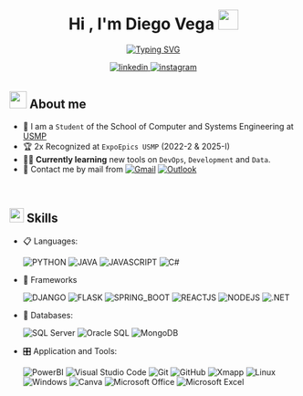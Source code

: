 
<h1 align="center"><b>Hi , I'm Diego Vega </b><img src="https://media.giphy.com/media/hvRJCLFzcasrR4ia7z/giphy.gif" width="35"></h1>
<!--  -->
<p align="center">
<a href="https://git.io/typing-svg"><img src="https://readme-typing-svg.herokuapp.com?font=Fira+Code&weight=500&pause=1000&color=F78D48&background=FF2D8900&center=true&width=435&lines=Estudiante+de+Ing.+Sistemas;Aprendiendo+Desarrollo+y+DevOps;Explorando+el+Mundo+de+los+Datos;Descubriendo+Nuevas+Herramientas" alt="Typing SVG" /></a>
</p>

<p align="center">
<a href="https://www.linkedin.com/in/diego-vega-cajas/" target="_blank">
<img src="https://img.shields.io/badge/LinkedIn-0077B5?style=for-the-badge&logo=linkedin&logoColor=white" alt="linkedin" style="margin-bottom: 5px;" />
</a>
<a href="https://www.instagram.com/vc_diego2/" target="_blank">
<img src="https://img.shields.io/badge/Instagram-E4405F?style=for-the-badge&logo=instagram&logoColor=white" alt="instagram" style="margin-bottom: 5px;" />
</a>
</p>

<!--About Me-->

## <img src="https://github.com/7oSkaaa/7oSkaaa/blob/main/Images/about_me.gif?raw=true" width="30px"><b> About me</b>

<!--Description-->

- :school: I am a `Student` of the School of Computer and Systems Engineering at [USMP](https://fia.usmp.edu.pe/inicio/)
- :trophy: 2x Recognized at `ExpoEpics USMP` (2022-2 & 2025-I)
- :technologist: **Currently learning** new tools on `DevOps`, `Development` and `Data`.
- :email: Contact me by mail from
  <a href="mailto:dvegacajas2@gmail.com"><img src="https://img.shields.io/badge/Gmail-D14836?style=for-the-badge&logo=gmail&logoColor=white" alt="Gmail"></a>  <a href="mailto:diego_vega2@usmp.pe"><img src="https://img.shields.io/badge/Microsoft_Outlook-0078D4?style=for-the-badge&logo=microsoft-outlook&logoColor=white" alt="Outlook"></a>

<br>

<!--Tittle Skills-->

## <img src="https://media2.giphy.com/media/QssGEmpkyEOhBCb7e1/giphy.gif?cid=ecf05e47a0n3gi1bfqntqmob8g9aid1oyj2wr3ds3mg700bl&rid=giphy.gif" width ="25"><b> Skills</b>

<!--My Skills-->

- 📋 Languages: 
    
    ![PYTHON](https://img.shields.io/badge/Python-3776AB?style=for-the-badge&logo=python&logoColor=white)
    ![JAVA](https://img.shields.io/badge/Java-ED8B00?style=for-the-badge&logo=openjdk&logoColor=white)
    ![JAVASCRIPT](https://img.shields.io/badge/JavaScript-F7DF1E?style=for-the-badge&logo=javascript&logoColor=black)
    ![C#](https://img.shields.io/badge/C%23-239120?style=for-the-badge&logo=c-sharp&logoColor=white)
   
- 🎨 Frameworks

   ![DJANGO](https://img.shields.io/badge/Django-092E20?style=for-the-badge&logo=django&logoColor=white)
   ![FLASK](https://img.shields.io/badge/Flask-000000?style=for-the-badge&logo=flask&logoColor=white)
   ![SPRING_BOOT](https://img.shields.io/badge/Spring-6DB33F?style=for-the-badge&logo=spring&logoColor=white)
   ![REACTJS](https://img.shields.io/badge/react%20-%2320232a.svg?&style=for-the-badge&logo=react&logoColor=%2361DAFB)
   ![NODEJS](https://img.shields.io/badge/Node.js-43853D?style=for-the-badge&logo=node.js&logoColor=white)
   ![.NET](https://img.shields.io/badge/.NET-5C2D91?style=for-the-badge&logo=.net&logoColor=white)

- 💾 Databases:

    ![SQL Server](https://img.shields.io/badge/Microsoft%20SQL%20Sever-CC2927?style=for-the-badge&logo=microsoft%20sql%20server&logoColor=white)
    ![Oracle SQL](https://img.shields.io/badge/Oracle-F80000?style=for-the-badge&logo=Oracle&logoColor=white) 
    ![MongoDB](https://img.shields.io/badge/MongoDB-%234ea94b.svg?&style=for-the-badge&logo=mongodb&logoColor=white) 
    
- 🎛️ Application and Tools:

    ![PowerBI](https://img.shields.io/badge/Power%20BI-F2C811?style=for-the-badge&logo=power-bi&logoColor=black)
    ![Visual Studio Code](https://img.shields.io/badge/Visual%20Studio%20Code-0078d7.svg?style=for-the-badge&logo=visual-studio-code&logoColor=white)
    ![Git](https://img.shields.io/badge/git-%23F05033.svg?style=for-the-badge&logo=git&logoColor=white)
    ![GitHub](https://img.shields.io/badge/github-%23121011.svg?style=for-the-badge&logo=github&logoColor=white)
    ![Xmapp](https://img.shields.io/badge/Xampp-F37623?style=for-the-badge&logo=xampp&logoColor=white)
    ![Linux](https://img.shields.io/badge/Linux-FCC624?style=for-the-badge&logo=linux&logoColor=black)
    ![Windows](https://img.shields.io/badge/Windows-0078D6?style=for-the-badge&logo=windows&logoColor=white)
    ![Canva](https://img.shields.io/badge/Canva-%2300C4CC.svg?style=for-the-badge&logo=Canva&logoColor=white) 
    ![Microsoft Office](https://img.shields.io/badge/Microsoft_Office-D83B01?style=for-the-badge&logo=microsoft-office&logoColor=white)
    ![Microsoft Excel](https://img.shields.io/badge/Microsoft_Excel-217346?style=for-the-badge&logo=microsoft-excel&logoColor=white)
